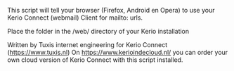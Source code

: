 This script will tell your browser (Firefox, Android en Opera) to use your Kerio Connect (webmail) Client for mailto: urls.

Place the folder in the /web/ directory of your Kerio installation

Written by Tuxis internet engineering for Kerio Connect (https://www.tuxis.nl)
On https://www.kerioindecloud.nl/ you can order your own cloud version of Kerio Connect with this script installed.
